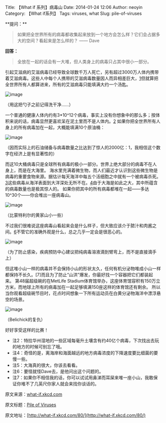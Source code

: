 Title: 【What if 系列】病毒山
Date: 2014-01-24 12:06
Author: neoyin
Category: 【What if系列】
Tags: viruses, what
Slug: pile-of-viruses

<div style="display: none;">
[spyder ski jackets](http://chaseelliott.com/spyder-jackets802/)

</div>
</p>
**提问：**

> 如果把全世界所有的病毒都收集起来放到一个地方会怎么样？它们会占据多大的空间？看起来是怎么样的？
> —— Dave

**回答：**

> 全放在一起的话会有一大堆，但人类身上的病毒只占其中很小一部分。

引起艾滋病的艾滋病毒已经导致全球数千万人死亡，另有超过3000万人体内携带着艾滋病毒。这些人中每个人携带的艾滋病毒数量因人而异相差巨大，[1](http://b.hiphotos.bdimg.com/album/s%3D550%3Bq%3D90%3Bc%3Dxiangce%2C100%2C100/sign=54093e7392ef76c6d4d2fb2ead2d8cc7/e61190ef76c6a7ef7fcf4474fffaaf51f2de66f3.jpg?referer=335f7f7caad3fd1f6f1e960ac291&x=.jpg)但就算把全世界所有人都算进来，所有的艾滋病毒只能填满大约一个汤匙。

![image](http://b.hiphotos.bdimg.com/album/s%3D550%3Bq%3D90%3Bc%3Dxiangce%2C100%2C100/sign=54093e7392ef76c6d4d2fb2ead2d8cc7/e61190ef76c6a7ef7fcf4474fffaaf51f2de66f3.jpg?referer=335f7f7caad3fd1f6f1e960ac291&x=.jpg)

（用这把勺子之前记得洗干净……）

<!--more-->

一个普通的健康人体内约有3\*10\^12个病毒，事实上没有你想象中的那么多；按体积来说的话，病毒显然更喜欢呆在泥土里而不是人体内。[2](http://a.hiphotos.bdimg.com/album/s%3D550%3Bq%3D90%3Bc%3Dxiangce%2C100%2C100/sign=aa9d169e1c178a82ca3c7fa5c63802b0/cefc1e178a82b901622b2f61718da9773812efda.jpg?referer=7f97c8bdabec8a134d0d63d049b8&x=.jpg)
如果你把全世界所有人身上的所有病毒加在一起，大概能填满10个原油桶：

![image](http://a.hiphotos.bdimg.com/album/s%3D550%3Bq%3D90%3Bc%3Dxiangce%2C100%2C100/sign=aa9d169e1c178a82ca3c7fa5c63802b0/cefc1e178a82b901622b2f61718da9773812efda.jpg?referer=7f97c8bdabec8a134d0d63d049b8&x=.jpg)

（因而实际上的石油储备与病毒数量之比达到了惊人的2000亿：1，我相信这个数字在经济上是有显著性的）

而这10大桶病毒只是全球所有病毒的极小一部分。世界上绝大部分的病毒不在人身上，而是在大海里。
海水里充满着微生物，而人们最近才认识到这些微生物是病毒的重要食物来源。据估计每天海洋中每五个活细胞之中就有一个被病毒杀死。[3](http://h.hiphotos.bdimg.com/album/s%3D550%3Bq%3D90%3Bc%3Dxiangce%2C100%2C100/sign=1fdaa28e56e736d15c138c0dab6b3eff/7aec54e736d12f2e1eec42324dc2d562843568f3.jpg?referer=140a45e0d358ccbf42ab810ac891&x=.jpg)这些病毒从海洋表面到大洋深处无所不在。[4](http://f.hiphotos.bdimg.com/album/s%3D550%3Bq%3D90%3Bc%3Dxiangce%2C100%2C100/sign=ebdd9254aeaf2eddd0f149ecbd2b70d4/4a36acaf2edda3cce10d547203e93901203f92f3.jpg?referer=a97c87bd8fb1cb13677e0823de91&x=.jpg)由于大海是如此之大，其中所蕴含的病毒数量也是极其惊人的。
如果你把其中的所有病毒都堆在一起——多达10\^30个——你会堆出一座病毒山。

![image](http://h.hiphotos.bdimg.com/album/s%3D550%3Bq%3D90%3Bc%3Dxiangce%2C100%2C100/sign=1fdaa28e56e736d15c138c0dab6b3eff/7aec54e736d12f2e1eec42324dc2d562843568f3.jpg?referer=140a45e0d358ccbf42ab810ac891&x=.jpg)

（比蒙特利尔的黄家山小一些）

不过我们很难说这座病毒山看起来会是什么样子，但大致应该介于脓汁和肉酱之间。[6](http://what-if.xkcd.com/80/)不管它的准确外观是什么，总之几乎一定会是很恶心的。

![image](http://f.hiphotos.bdimg.com/album/s%3D550%3Bq%3D90%3Bc%3Dxiangce%2C100%2C100/sign=ebdd9254aeaf2eddd0f149ecbd2b70d4/4a36acaf2edda3cce10d547203e93901203f92f3.jpg?referer=a97c87bd8fb1cb13677e0823de91&x=.jpg)

（为了防止感染，疾病预防中心建议把纯病毒溶液滴到臂弯上，而不是直接滴手上）

但这堆小山一样的病毒并不会保持小山的形状太久，任何有机分泌物堆成小山一样都保持不长久。[7]而且为了防止“山洪”爆发，你最好找一个容器把它们都装起来。
第48届超级碗的在MetLife
Stadium体育馆举办，这座体育馆容积有150万立方米，而地球上所有的病毒加在一起足够填满150座这样的体育馆还有剩余。
所以当你观看超级碗节目时，花点时间想象一下所有运动员在白黄分泌物海洋中漂浮悬空的场景。

![image](http://b.hiphotos.bdimg.com/album/s%3D550%3Bq%3D90%3Bc%3Dxiangce%2C100%2C100/sign=8e78a0530855b31998f982707392f31b/78310a55b319ebc496fe9acb8026cffc1f1716d9.jpg?referer=3c2ed31900087bf424fb63d952b8&x=.jpg)

（Belichick的复仇）

好好享受这样的比赛！

-   注2：特拉华州湿地的一些区域每毫升土壤含有约40亿个病毒，下次找出去玩的地方的时候可别忘了哦。
-   注4：奇怪的是，离海岸和海面越远的地方病毒浓度的下降速度要比细菌的要慢一些。
-   注5：大海真的很大，你该去看看。
-   注6：要怪就怪Dave去，是他问出这个问题的。
-   注7：如果你不相信我的话，你可以试试用鼻涕而耳屎来堆一座小山，我敢保证你堆不了几英尺你家人就会来找你谈话的。

原文来源：[what-if.xkcd.com](http://what-if.xkcd.com/80/)

原文标题：[Pile of Viruses](http://what-if.xkcd.com/80/)

原文地址：[http://what-if.xkcd.com/80/](http://what-if.xkcd.com/80/)

